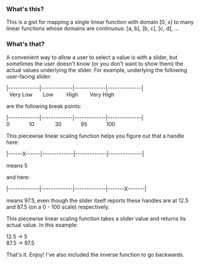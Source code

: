 ### What's this?
This is a gist for mapping a single linear function with domain \[0, x\] to many linear functions whose domains are continuous: \[a, b\], \[b, c\], \[c, d\], ...

### What's that?
A convenient way to allow a user to select a value is with a slider, but sometimes the user doesn't know (or you don't want to show them) the actual values underlying the slider. For example, underlying the following user-facing slider:
<br/>

|-------------|-------------|-------------|--------------|<br/>
&nbsp;&nbsp;Very Low &nbsp;&nbsp;&nbsp;&nbsp;&nbsp; Low &nbsp;&nbsp;&nbsp;&nbsp;&nbsp;&nbsp;&nbsp; High &nbsp;&nbsp;&nbsp;&nbsp;&nbsp;&nbsp; Very High


are the following break points:


|-------------|-------------|-------------|--------------|<br/>
0 &nbsp;&nbsp;&nbsp;&nbsp;&nbsp;&nbsp;&nbsp;&nbsp;&nbsp;&nbsp;&nbsp; 10 &nbsp;&nbsp;&nbsp;&nbsp;&nbsp;&nbsp;&nbsp;&nbsp;&nbsp;&nbsp;&nbsp;&nbsp; 30 &nbsp;&nbsp;&nbsp;&nbsp;&nbsp;&nbsp;&nbsp;&nbsp;&nbsp;&nbsp;&nbsp; 95 &nbsp;&nbsp;&nbsp;&nbsp;&nbsp;&nbsp;&nbsp;&nbsp;&nbsp;&nbsp;&nbsp; 100


This piecewise linear scaling function helps you figure out that a handle here:


|------X------|-------------|-------------|--------------|<br/>

means 5

and here:

|-------------|-------------|-------------|-------X-------|<br/>


means 97.5, even though the slider itself reports these handles are at 12.5 and 87.5 (on a 0 - 100 scale) respectively.

This piecewise linear scaling function takes a slider value and returns its actual value. In this example:

12.5 -> 5 <br/>
87.5 -> 97.5

That's it. Enjoy! I've also included the inverse function to go backwards.
